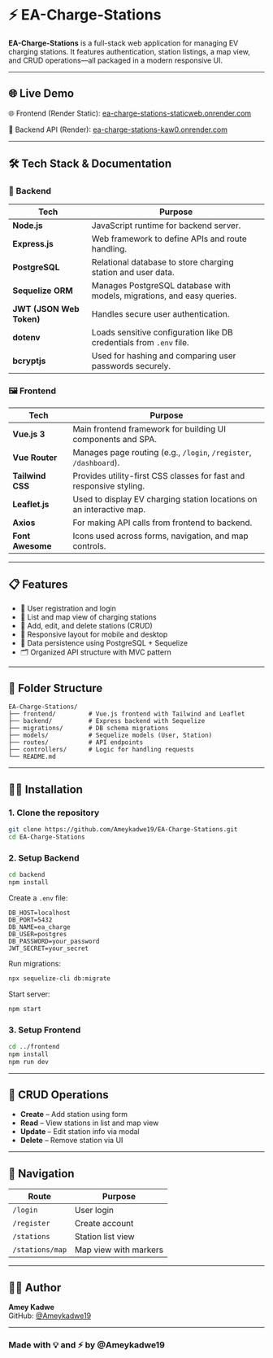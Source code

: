 # ⚡ EA-Charge-Stations

**EA-Charge-Stations** is a full-stack web application for managing EV charging stations. It features authentication, station listings, a map view, and CRUD operations—all packaged in a modern responsive UI.

---

## 🌐 Live Demo

🌐 Frontend (Render Static): [ea-charge-stations-staticweb.onrender.com](https://ea-charge-stations-staticweb.onrender.com)

🔌 Backend API (Render): [ea-charge-stations-kaw0.onrender.com](https://ea-charge-stations-kaw0.onrender.com)


---

## 🛠 Tech Stack & Documentation

### 🔧 Backend

| Tech | Purpose |
|------|---------|
| **Node.js** | JavaScript runtime for backend server. |
| **Express.js** | Web framework to define APIs and route handling. |
| **PostgreSQL** | Relational database to store charging station and user data. |
| **Sequelize ORM** | Manages PostgreSQL database with models, migrations, and easy queries. |
| **JWT (JSON Web Token)** | Handles secure user authentication. |
| **dotenv** | Loads sensitive configuration like DB credentials from `.env` file. |
| **bcryptjs** | Used for hashing and comparing user passwords securely. |

### 🖼 Frontend

| Tech | Purpose |
|------|---------|
| **Vue.js 3** | Main frontend framework for building UI components and SPA. |
| **Vue Router** | Manages page routing (e.g., `/login`, `/register`, `/dashboard`). |
| **Tailwind CSS** | Provides utility-first CSS classes for fast and responsive styling. |
| **Leaflet.js** | Used to display EV charging station locations on an interactive map. |
| **Axios** | For making API calls from frontend to backend. |
| **Font Awesome** | Icons used across forms, navigation, and map controls. |

---

## 📋 Features

- 🔐 User registration and login
- 🧭 List and map view of charging stations
- 🧱 Add, edit, and delete stations (CRUD)
- 📱 Responsive layout for mobile and desktop
- 💾 Data persistence using PostgreSQL + Sequelize
- 🗂 Organized API structure with MVC pattern

---

## 📂 Folder Structure

```
EA-Charge-Stations/
├── frontend/         # Vue.js frontend with Tailwind and Leaflet
├── backend/          # Express backend with Sequelize
├── migrations/       # DB schema migrations
├── models/           # Sequelize models (User, Station)
├── routes/           # API endpoints
├── controllers/      # Logic for handling requests
└── README.md
```

---

## 🧑‍💻 Installation

### 1. Clone the repository

```bash
git clone https://github.com/Ameykadwe19/EA-Charge-Stations.git
cd EA-Charge-Stations
```

### 2. Setup Backend

```bash
cd backend
npm install
```

Create a `.env` file:

```env
DB_HOST=localhost
DB_PORT=5432
DB_NAME=ea_charge
DB_USER=postgres
DB_PASSWORD=your_password
JWT_SECRET=your_secret
```

Run migrations:

```bash
npx sequelize-cli db:migrate
```

Start server:

```bash
npm start
```

### 3. Setup Frontend

```bash
cd ../frontend
npm install
npm run dev
```

---

## 🔄 CRUD Operations

- **Create** – Add station using form
- **Read** – View stations in list and map view
- **Update** – Edit station info via modal
- **Delete** – Remove station via UI

---

## 🧭 Navigation

| Route | Purpose |
|-------|---------|
| `/login` | User login |
| `/register` | Create account |
| `/stations` | Station list view |
| `/stations/map` | Map view with markers |

---

## 👨‍💻 Author

**Amey Kadwe**  
GitHub: [@Ameykadwe19](https://github.com/Ameykadwe19)

---

### Made with 💡 and ⚡ by @Ameykadwe19
